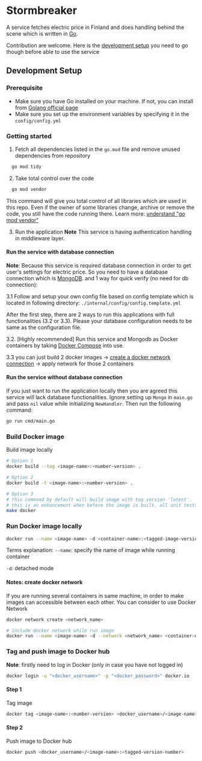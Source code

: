 
# Stormbreaker

A service fetches electric price in Finland and does handling behind the scene which is written in [Go](https://go.dev/). 

Contribution are welcome. Here is the [development setup](#development-setup) you need to go though before able to use the service

## Development Setup
### Prerequisite
- Make sure you have Go installed on your machine. If not, you can install from [Golang official page](https://go.dev/doc/install) 
- Make sure you set up the environment variables by specifying it in the `config/config.yml`

### Getting started
1. Fetch all dependencies listed in the `go.mod` file and remove unused dependencies from repository
```bash
  go mod tidy
```

2. Take total control over the code
```bash
  go mod vendor
```    
This command will give you total control of all libraries which are used in this repo. Even if the owner of some libraries change, archive or remove the code, you still have the code running there. Learn more: [understand "go mod vendor"](https://stackoverflow.com/questions/76705408/understanding-go-mod-vendor) 

3. Run the application
**Note** This service is having authentication handling in middleware layer. 
#### Run the service with database connection 
**Note**: Because this service is required database connection in order to get user's settings for electric price. So you need to have a database connection which is [MongoDB](mongodb.com).  and 1 way for quick verify (no need for db connection):

3.1 Follow and setup your own config file based on config template which is located in following directory: `./internal/config/config.template.yml`

After the first step, there are 2 ways to run this applications with full functionalities (3.2 or 3.3). Please your database configuration needs to be same as the configuration file. 

3.2. [Highly recommended] Run this service and Mongodb as Docker containers by taking [Docker Compose](https://docs.docker.com/compose/) into use. 

3.3 you can just build 2 docker images -> [create a docker network connection](#create-docker-network) -> apply network for those 2 containers

#### Run the service without database connection 
If you just want to run the application locally then you are agreed this service will lack database functionalities.
Ignore setting up `Mongo` in `main.go` and pass `nil` value while initializing `NewHandler`. Then run the following command:
```bash
go run cmd/main.go
```

### Build Docker image

Build image locally
```bash
# Option 1 
docker build --tag <image-name>:<number-version> .

# Option 2
docker build -t <image-name>:<number-version> .

# Option 3
# this command by default will build image with tag version 'latest'. 
# this is an enhancement when before the image is built, all unit tests will be executed
make docker 
```

### Run Docker image locally
```bash
docker run --name <image-name> -d <container-name>:<tagged-image-version>
```
Terms explanation:
`--name`: specify the name of image while running container

`-d`: detached mode

#### Notes: create docker network 
If you are running several containers in same machine, in order to make images can accessible between each other. You can consider to use Docker Network 
```bash
docker network create <network_name>

# include docker network while run image
docker run --name <image-name> -d --network <network_name> <container-name>:<tagged-image-version>
```

### Tag and push image to Docker hub
**Note**: firstly need to log in Docker (only in case you have not logged in)

```bash
docker login -u "<docker_username>" -p "<docker_password>" docker.io
```

#### Step 1
Tag image
```bash
docker tag <image-name>:<number-version> <docker_username>/<image-name>:<tagged-version-number> 
```

#### Step 2
Push image to Docker hub
```bash
docker push <docker_username>/<image-name>:<tagged-version-number> 
```
